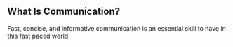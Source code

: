 What Is Communication?
----------------------

Fast, concise, and informative communication is an essential skill to have in this fast paced world.


